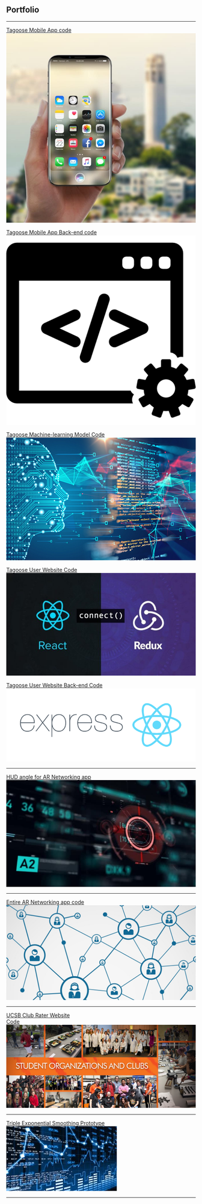 ## Portfolio

---

[Tagoose Mobile App code](https://github.com/TagooseCode/MobileEnd.git)
<img src="images/mobilepic.jpg?raw=true"/>

[Tagoose Mobile App Back-end code](https://github.com/TagooseCode/BackEnd.git)
<img src="images/backend.png?raw=true"/>

[Tagoose Machine-learning Model Code](https://github.com/TagooseCode/Machine-Learning-End.git)
<img src="images/Machine-learning.jpg?raw=true"/>

[Tagoose User Website Code](https://github.com/TagooseCode/Website.git)
<img src="images/website.jpg?raw=true"/>

[Tagoose User Website Back-end Code](https://github.com/TagooseCode/Website-backend.git)
<img src="images/webbackend.png?raw=true"/>


---

[HUD angle for AR Networking app](https://github.com/justintjoa/HUDtrackercode)
<img src="images/HUD.jpg?raw=true"/>

---
[Entire AR Networking app code](https://github.com/ghesebull/sbhacks-2019-project)
<img src="images/networking.jpg?raw=true"/>

---
[UCSB Club Rater Website](https://clubselector-2394a.firebaseapp.com)<br>
[Code](https://github.com/NathanWoo/CS48.git)
<img src="images/clubs.jpg?raw=true"/>

---

[Triple Exponential Smoothing Prototype](https://github.com/justintjoa/Cloud-ML-Model-.git)
<img src="images/predict.jpg?raw=true"/>

---


